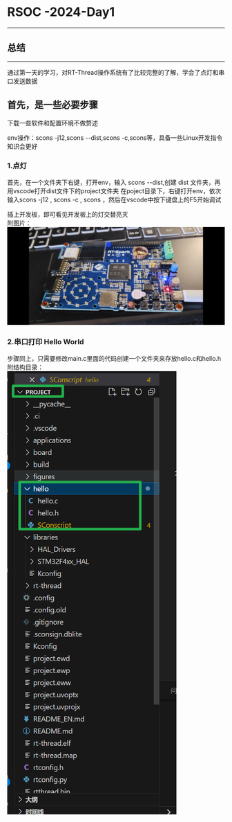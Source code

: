 # RSOC -2024-Day1
---
## 总结
---
通过第一天的学习，对RT-Thread操作系统有了比较完整的了解，学会了点灯和串口发送数据

## 首先，是一些必要步骤
下载一些软件和配置环境不做赘述  

env操作：scons -j12,scons --dist,scons -c,scons等，具备一些Linux开发指令知识会更好

### 1.点灯
首先，在一个文件夹下右键，打开env，输入 scons --dist,创建 dist 文件夹，再用vscode打开dist文件下的project文件夹
在poject目录下，右键打开env，依次输入scons -j12 , scons -c , scons ，然后在vscode中按下键盘上的F5开始调试  

插上开发板，即可看见开发板上的灯交替亮灭  
附图片：  
![light](https://github.com/lqr0323/RSOC-2024-Day1/blob/main/light.jpg)  
### 2.串口打印 Hello World  
步骤同上，只需要修改main.c里面的代码创建一个文件夹来存放hello.c和hello.h  
附结构目录：  
![structure](https://github.com/lqr0323/RSOC-2024-Day1/blob/main/structure.png)



